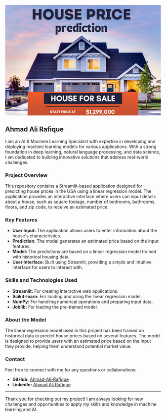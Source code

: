 ![Ahmad Ali Rafique](https://github.com/Ahmad-Ali-Rafique/USA-House_Price-Predict/blob/main/house%20price%20prediction.png)
## Ahmad Ali Rafique

I am an AI & Machine Learning Specialist with expertise in developing and deploying machine learning models for various applications. With a strong foundation in deep learning, natural language processing, and data science, I am dedicated to building innovative solutions that address real-world challenges.

### Project Overview

This repository contains a Streamlit-based application designed for predicting house prices in the USA using a linear regression model. The application provides an interactive interface where users can input details about a house, such as square footage, number of bedrooms, bathrooms, floors, and zip code, to receive an estimated price.

### Key Features

- **User Input:** The application allows users to enter information about the house's characteristics.
- **Prediction:** The model generates an estimated price based on the input features.
- **Model:** The predictions are based on a linear regression model trained with historical housing data.
- **User Interface:** Built using Streamlit, providing a simple and intuitive interface for users to interact with.

### Skills and Technologies Used

- **Streamlit:** For creating interactive web applications.
- **Scikit-learn:** For loading and using the linear regression model.
- **NumPy:** For handling numerical operations and preparing input data.
- **Joblib:** For loading the pre-trained model.

### About the Model

The linear regression model used in this project has been trained on historical data to predict house prices based on several features. The model is designed to provide users with an estimated price based on the input they provide, helping them understand potential market value.

### Contact

Feel free to connect with me for any questions or collaborations:
- **GitHub:** [Ahmad-Ali-Rafique](https://github.com/Ahmad-Ali-Rafique)
- **LinkedIn:** [Ahmad Ali Rafique](https://www.linkedin.com/in/ahmad-ali-rafique)

---

Thank you for checking out my project! I am always looking for new challenges and opportunities to apply my skills and knowledge in machine learning and AI.

